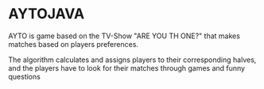 # AYTOJAVA

AYTO is game based on the TV-Show "ARE YOU TH ONE?" that makes matches based on players preferences.

The algorithm calculates and assigns players to their corresponding halves, and the players have to look for their matches through games and funny questions

